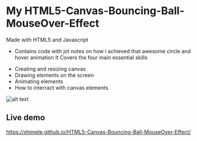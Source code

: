 # My HTML5-Canvas-Bouncing-Ball-MouseOver-Effect
Made with HTML5 and Javascript
- Contains code with jot notes on how i achieved that awesome circle and hover animation
It Covers the four main essential skills
* Creating and resizing canvas
* Drawing elements on the screen
* Animating elements
* How to interract with canvas elements

![alt text](https://github.com/Shimele/My-Basic-HTML5-Canvas-Tuto/blob/master/circles.png)

## Live demo
https://shimele.github.io/HTML5-Canvas-Bouncing-Ball-MouseOver-Effect/
